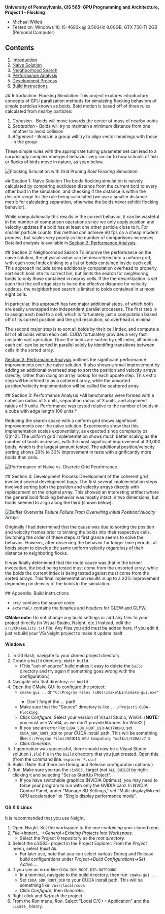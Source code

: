 **University of Pennsylvania, CIS 565: GPU Programming and Architecture,
Project 1 - Flocking**

* Michael Willett
* Tested on: Windows 10, I5-4690k @ 3.50GHz 8.00GB, GTX 750-TI 2GB (Personal Computer)

## Contents
1. [Introduction](#intro)
2. [Naive Solution](#part1)
3. [Neighborhood Search](#part2)
4. [Performance Analysis](#part3)
5. [Development Process](#part4)
6. [Build Instructions](#appendix)


<a name="intro"/>
## Introduction: Flocking Simulation
This project explores introductory concepts of GPU paralization methods for simulating flocking behaviors
of simple particles known as boids. Boid motion is based off of three rules calculated from nearby particles:

1. *Cohesion* - Boids will move towards the center of mass of nearby boids
2. *Separation* - Boids will try to maintain a minimum distance from one another to avoid collision
3. *Alignment* - Boids in a group will try to align vector headings with those in the group

These simple rules with the appropriate tuning parameter set can lead to a surprisingly complex emergent 
behavior very similar to how schools of fish or flocks of birds move in nature, as seen below.

![Flocking Simulation with Grid Pruning](images/uniform_5000.gif)
*Boid Flocking Simulation*

<a name="part1"/>
## Section 1: Naive Solution
The boids flocking simulation is naively calculated by comparing euclidean distance from the current
boid to every other boid in the simulation, and checking if the distance is within the desired range for
the rule being calculated (we use a smaller distance metric for calculating separation, otherwise the boids
never exhibit flocking behavior).

While computationally this results in the correct behavior, it can be wasteful in the number of comparison operations
since we only apply position and velocity updates if a boid has at least one other particle close to it. For smaller
particle counts, this method can achieve 60 fps on a cheap modern process, but scales very poorly as the number of 
comparisons increases. Detailed analysis is available in [Section 3: Performance Analysis](#part-3).

<a name="part2"/>
## Section 2: Neighborhood Search
To improve the performance on the naive solution, the physical volue can be descretized into a unform grid, with each
voxel index linking to a list of boids contained inside each cell. This approach include some additionaly computation
overhead to properly sort each boid into its correct bin, but limits the search for neighboring boids to only those 
contained in nearby cells. If the the descritization is set such that the cell edge size is twice the effective distance 
for velocity updates, the neighborhood search is limited to boids contained in at most eight cells.

In particular, this approach has two major additional steps, of which both are easily unwrapped into independent parallel
processes. The first step is to assign each boid to a cell, which is fortunately just a computation based off of its 
current position and the grid resolution, so overhead is minimal. 

The second major step is to sort all boids by their cell index, and compute a list of all boids within each cell. CUDA
fortunately provides a very fast unstable sort operation. Once the boids are sorted by cell index, all boids in each cell
can be sorted in parallel solely by identifing transitions between cells in the sorted array.

[Section 3: Performance Analysis](#part-3) outlines the significant performance improvements over the naive solution. It also
shows a small improvement by adding an additional overhead step to sort the position and velocity arrays directly, rather 
than doing an array lookup for each update step. This extra step will be refered to as a coherent array, while the unsorted
position/velocity implementation will be called the scattered array.

<a name="part3"/>
## Section 3: Performance Analysis
*All benchmarks were formed with a cohesion radius of 5 units, separation radius of 3 units, and alignment raidus of 5 units.
Performance was tested relative to the number of boids in a cube with edge length 100 units.*

Reducing the search space with a uniform grid shows significant improvements over the naive solution. Experiments show that
this implementation scales exponentially, as expected since complexity os O(n^2). The uniform grid implementation shows much 
better scaling as the number of boids increases, with the most significant improvement at 30,000 boids, which is the largest 
amount tested. The additional position/velocity sorting shows 20% to 30% improvement in tests with significantly more boids 
than cells.

![Performance of Naive vs. Discrete Grid Perofmrance](images/performance.png)

<a name="part4"/>
## Section 4: Development Process
Development of the coherent grid involved several development bugs. The first several implementation steps involved sorting
both the position and velocity arrays directly with replacement on the original array. This showed an interesting artifact
where the general boid flocking behavior was mostly intact in two dimensions, but boids seemed to align along the third 
(shown below).

![Buffer Overwrite Failure](images/uniform_5000_fail1.gif)
*Failure From Overwiting initial Position/Velocity Arrays*

Originally I had determined that the cause was due to sorting the position and velocity frames prior to binning the boids
into their respective cells. Switching the order of these steps at first glance seems to solve the behavior. However, after
observing the behavior for longer time periods, all boids seem to develop the same uniform velocity regardless of their 
distance to neighboring flocks.

It was finally determined that the route cause was that in the kernel invocation, the boid being tested must come from the
unsorted array, while the boids the current index is being tested against must come from the sorted arrays. This final
implementation results in up to a 20% improvement depending on density of the boids in the simulation.

<a name="appendix"/>
## Appendix: Build Instructions

* `src/` contains the source code.
* `external/` contains the binaries and headers for GLEW and GLFW.

**CMake note:** Do not change any build settings or add any files to your
project directly (in Visual Studio, Nsight, etc.) Instead, edit the
`src/CMakeLists.txt` file. Any files you add must be added here. If you edit it,
just rebuild your VS/Nsight project to make it update itself.

#### Windows

1. In Git Bash, navigate to your cloned project directory.
2. Create a `build` directory: `mkdir build`
   * (This "out-of-source" build makes it easy to delete the `build` directory
     and try again if something goes wrong with the configuration.)
3. Navigate into that directory: `cd build`
4. Open the CMake GUI to configure the project:
   * `cmake-gui ..` or `"C:\Program Files (x86)\cmake\bin\cmake-gui.exe" ..`
     * Don't forget the `..` part!
   * Make sure that the "Source" directory is like
     `.../Project1-CUDA-Flocking`.
   * Click *Configure*.  Select your version of Visual Studio, Win64.
     (**NOTE:** you must use Win64, as we don't provide libraries for Win32.)
   * If you see an error like `CUDA_SDK_ROOT_DIR-NOTFOUND`,
     set `CUDA_SDK_ROOT_DIR` to your CUDA install path. This will be something
     like: `C:/Program Files/NVIDIA GPU Computing Toolkit/CUDA/v7.5`
   * Click *Generate*.
5. If generation was successful, there should now be a Visual Studio solution
   (`.sln`) file in the `build` directory that you just created. Open this.
   (from the command line: `explorer *.sln`)
6. Build. (Note that there are Debug and Release configuration options.)
7. Run. Make sure you run the `cis565_` target (not `ALL_BUILD`) by
   right-clicking it and selecting "Set as StartUp Project".
   * If you have switchable graphics (NVIDIA Optimus), you may need to force
     your program to run with only the NVIDIA card. In NVIDIA Control Panel,
     under "Manage 3D Settings," set "Multi-display/Mixed GPU acceleration"
     to "Single display performance mode".

#### OS X & Linux

It is recommended that you use Nsight.

1. Open Nsight. Set the workspace to the one *containing* your cloned repo.
2. *File->Import...->General->Existing Projects Into Workspace*.
   * Select the Project 0 repository as the *root directory*.
3. Select the *cis565-* project in the Project Explorer. From the *Project*
   menu, select *Build All*.
   * For later use, note that you can select various Debug and Release build
     configurations under *Project->Build Configurations->Set Active...*.
4. If you see an error like `CUDA_SDK_ROOT_DIR-NOTFOUND`:
   * In a terminal, navigate to the build directory, then run: `cmake-gui ..`
   * Set `CUDA_SDK_ROOT_DIR` to your CUDA install path.
     This will be something like: `/usr/local/cuda`
   * Click *Configure*, then *Generate*.
5. Right click and *Refresh* the project.
6. From the *Run* menu, *Run*. Select "Local C/C++ Application" and the
   `cis565_` binary.

